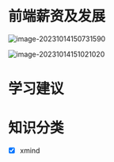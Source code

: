 # 前端薪资及发展

![image-20231014150731590](../images/image-20231014150731590.png)

![image-20231014151021020](..\images\image-20231014151021020.png)

# 学习建议

# 知识分类

- [x] xmind